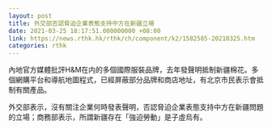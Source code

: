 ```yaml
---
layout: post
title: 外交部否認脅迫企業表態支持中方在新疆立場
date: 2021-03-25 18:17:51.000000000 +08:00
link: https://news.rthk.hk/rthk/ch/component/k2/1582585-20210325.htm
categories: rthk
---
```


內地官方媒體批評H&M在内的多個國際服裝品牌，去年發聲明抵制新疆棉花。多個網購平台和導航地圖程式，已經屏蔽部分品牌和商店地址，有北京市民表示會抵制有關產品。

外交部表示，沒有關注企業何時發表聲明，否認脅迫企業表態支持中方在新疆問題的立場；商務部表示，所謂新疆存在「強迫勞動」是子虛烏有。
